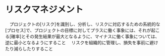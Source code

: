# リスクマネジメント
　プロジェクトの[リスク]を識別し、分析し、リスクに対応するための系統的な[プロセス]で、プロジェクトの目標に対してプラスに働く事象には、それが起こる[確率]とその発生結果が最大となるように、マイナスに働く事象については、逆に最小となるようにすること
　リスクを組織的に管理し、損失を事前に避けたり減らしたりすること
